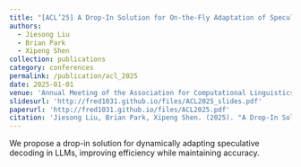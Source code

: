 ```yaml
---
title: "[ACL’25] A Drop-In Solution for On-the-Fly Adaptation of Speculative Decoding in Large Language Models"
authors: 
  - Jiesong Liu
  - Brian Park
  - Xipeng Shen
collection: publications
category: conferences
permalink: /publication/acl_2025
date: 2025-01-01
venue: 'Annual Meeting of the Association for Computational Linguistics (ACL)'
slidesurl: 'http://fred1031.github.io/files/ACL2025_slides.pdf'
paperurl: 'http://fred1031.github.io/files/ACL2025.pdf'
citation: 'Jiesong Liu, Brian Park, Xipeng Shen. (2025). "A Drop-In Solution for On-the-Fly Adaptation of Speculative Decoding in Large Language Models." <i>ACL 2025</i>.'
---
```


We propose a drop-in solution for dynamically adapting speculative decoding in LLMs, improving efficiency while maintaining accuracy.
